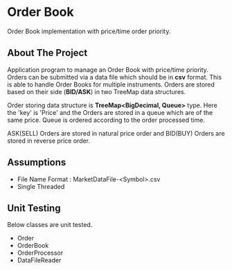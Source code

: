 # Order Book
Order Book implementation with price/time order priority.

## About The Project
Application program to manage an Order Book with price/time priority. Orders can be submitted via a data file which should be in **csv** format.
This is able to handle Order Books for multiple instruments. Orders are stored based on their side (**BID/ASK**) in two TreeMap data structures.

Order storing data structure is **TreeMap<BigDecimal, Queue<Order>>** type. Here the 'key' is 'Price' and the Orders are stored in a queue which 
are of the same price. Queue is ordered according to the order processed time.

ASK(SELL) Orders are stored in natural price order and BID(BUY) Orders are stored in reverse price order.

## Assumptions
- File Name Format : MarketDataFile-\<Symbol\>.csv
- Single Threaded

## Unit Testing
Below classes are unit tested.
- Order
- OrderBook
- OrderProcessor
- DataFileReader


